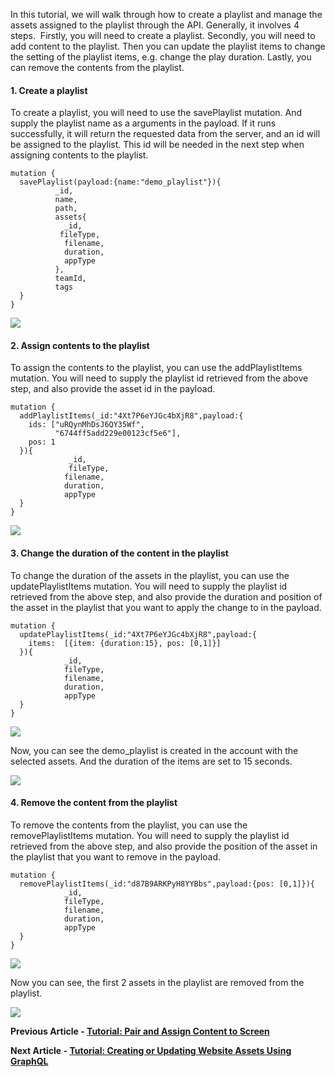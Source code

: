 <p>In this tutorial, we will walk through how to create a playlist and manage the assets assigned to the playlist through the API. Generally, it involves 4 steps.  Firstly, you will need to create a playlist. Secondly, you will need to add content to the playlist. Then you can update the playlist items to change the setting of the playlist items, e.g. change the play duration. Lastly, you can remove the contents from the playlist.</p>
<h4 id="h_01JFDNT51S8NHFHCBJGY96SDKY"><strong>1. Create a playlist</strong></h4>
<p>To create a playlist, you will need to use the savePlaylist mutation. And supply the playlist name as a arguments in the payload. If it runs successfully, it will return the requested data from the server, and an id will be assigned to the playlist. This id will be needed in the next step when assigning contents to the playlist.</p>
<pre><code class="language-json" data-language="json">mutation <span class="token punctuation">{</span><br>  savePlaylist(payload<span class="token operator">:</span><span class="token punctuation">{</span>name<span class="token operator">:</span><span class="token string">"demo_playlist"</span><span class="token punctuation">}</span>)<span class="token punctuation">{</span><br>          _id<span class="token punctuation">,</span><br>          name<span class="token punctuation">,</span><br>          path<span class="token punctuation">,</span><br>          assets<span class="token punctuation">{</span><br>            _id<span class="token punctuation">,</span><br>           fileType<span class="token punctuation">,</span><br>            filename<span class="token punctuation">,</span><br>            duration<span class="token punctuation">,</span><br>            appType<br>          <span class="token punctuation">}</span><span class="token punctuation">,</span><br>          teamId<span class="token punctuation">,</span><br>          tags<br>  <span class="token punctuation">}</span><br><span class="token punctuation">}</span></code></pre>
<p><img src="https://support.optisigns.com/hc/article_attachments/36563851116179"></p>
<h4 id="h_01JFDNT51SCA75QEBJTA645AYX"><strong>2. Assign contents to the playlist</strong></h4>
<p>To assign the contents to the playlist, you can use the addPlaylistItems mutation. You will need to supply the playlist id retrieved from the above step, and also provide the asset id in the payload.</p>
<pre><code class="language-json" data-language="json">mutation <span class="token punctuation">{</span><br>  addPlaylistItems(_id<span class="token operator">:</span><span class="token string">"4Xt7P6eYJGc4bXjR8"</span><span class="token punctuation">,</span>payload<span class="token operator">:</span><span class="token punctuation">{</span><br>    ids<span class="token operator">:</span> <span class="token punctuation">[</span><span class="token punctuation">"uRQynMhDsJ6QY35Wf",<br>          "6744ff5add229e00123cf5e6"]</span><span class="token punctuation">,</span><br>    pos<span class="token operator">:</span> <span class="token number">1</span><br>  <span class="token punctuation">}</span>)<span class="token punctuation">{</span><br>             _id<span class="token punctuation">,</span><br>             fileType<span class="token punctuation">,</span><br>            filename<span class="token punctuation">,</span><br>            duration<span class="token punctuation">,</span><br>            appType<br>  <span class="token punctuation">}</span><br><span class="token punctuation">}</span></code></pre>
<p><img src="https://support.optisigns.com/hc/article_attachments/36563843298579"></p>
<h4 id="h_01JFDNT51S7E7HAC2GMMQMKQCX"><strong>3. Change the duration of the content in the playlist</strong></h4>
<p>To change the duration of the assets in the playlist, you can use the updatePlaylistItems mutation. You will need to supply the playlist id retrieved from the above step, and also provide the duration and position of the asset in the playlist that you want to apply the change to in the payload.</p>
<pre><code class="language-json" data-language="json">mutation <span class="token punctuation">{</span><br>  updatePlaylistItems(_id<span class="token operator">:</span><span class="token string">"4Xt7P6eYJGc4bXjR8"</span><span class="token punctuation">,</span>payload<span class="token operator">:</span><span class="token punctuation">{</span><br>    items<span class="token operator">:</span>  <span class="token punctuation">[</span><span class="token punctuation">{</span>item<span class="token operator">:</span> <span class="token punctuation">{</span>duration<span class="token operator">:</span><span class="token number">15</span><span class="token punctuation">}</span><span class="token punctuation">,</span> pos<span class="token operator">:</span> <span class="token punctuation">[</span><span class="token number">0</span><span class="token punctuation">,</span><span class="token number">1</span><span class="token punctuation">]</span><span class="token punctuation">}</span><span class="token punctuation">]</span><br>  <span class="token punctuation">}</span>)<span class="token punctuation">{</span><br>            _id<span class="token punctuation">,</span><br>            fileType<span class="token punctuation">,</span><br>            filename<span class="token punctuation">,</span><br>            duration<span class="token punctuation">,</span><br>            appType<br>  <span class="token punctuation">}</span><br><span class="token punctuation">}</span></code></pre>
<p><img src="https://support.optisigns.com/hc/article_attachments/36563843301523"></p>
<p>Now, you can see the demo_playlist is created in the account with the selected assets. And the duration of the items are set to 15 seconds.</p>
<p><img src="https://support.optisigns.com/hc/article_attachments/36563843314195"></p>
<h4 id="h_01JFDNT51SA813YFTH9C8SYVMS"><strong>4. Remove the content from the playlist</strong></h4>
<p>To remove the contents from the playlist, you can use the removePlaylistItems mutation. You will need to supply the playlist id retrieved from the above step, and also provide the position of the asset in the playlist that you want to remove in the payload.</p>
<pre><code class="language-json" data-language="json">mutation <span class="token punctuation">{</span><br>  removePlaylistItems(_id<span class="token operator">:</span><span class="token string">"d87B9ARKPyH8YYBbs"</span><span class="token punctuation">,</span>payload<span class="token operator">:</span><span class="token punctuation">{</span>pos<span class="token operator">:</span> <span class="token punctuation">[</span><span class="token number">0</span><span class="token punctuation">,</span><span class="token number">1</span><span class="token punctuation">]</span><span class="token punctuation">}</span>)<span class="token punctuation">{</span><br>            _id<span class="token punctuation">,</span><br>            fileType<span class="token punctuation">,</span><br>            filename<span class="token punctuation">,</span><br>            duration<span class="token punctuation">,</span><br>            appType<br>  <span class="token punctuation">}</span><br><span class="token punctuation">}</span></code></pre>
<p><img src="https://support.optisigns.com/hc/article_attachments/36563851134995"></p>
<p>Now you can see, the first 2 assets in the playlist are removed from the playlist.</p>
<p><img src="https://support.optisigns.com/hc/article_attachments/36563851142291"></p>
<p><strong>Previous Article - <a href="https://support.optisigns.com/hc/en-us/articles/4414553099667-GraphQL-API-Tutorial-Pair-and-Assign-Content-to-Screen" target="_blank" rel="noopener noreferrer">Tutorial: Pair and Assign Content to Screen</a></strong></p>
<p><strong>Next Article - <a href="https://support.optisigns.com/hc/en-us/articles/36562094987795-Tutorial-Creating-or-Updating-Website-Assets-Using-GraphQL" target="_blank" rel="noopener noreferrer">Tutorial: Creating or Updating Website Assets Using GraphQL</a></strong></p>
<p> </p>